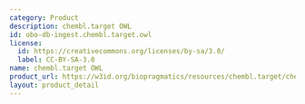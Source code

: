 ```yaml
---
category: Product
description: chembl.target OWL
id: obo-db-ingest.chembl.target.owl
license:
  id: https://creativecommons.org/licenses/by-sa/3.0/
  label: CC-BY-SA-3.0
name: chembl.target OWL
product_url: https://w3id.org/biopragmatics/resources/chembl.target/chembl.target.owl
layout: product_detail
---
```

